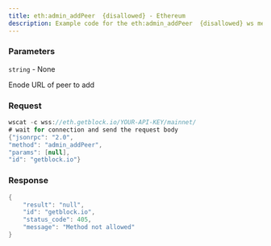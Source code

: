 ```yaml
---
title: eth:admin_addPeer  {disallowed} - Ethereum
description: Example code for the eth:admin_addPeer  {disallowed} ws method. Сomplete guide on how to use eth:admin_addPeer  {disallowed} ws in GetBlock.io Web3 documentation.
---
```


### Parameters


`string` - None

Enode URL of peer to add

### Request

``` java
wscat -c wss://eth.getblock.io/YOUR-API-KEY/mainnet/ 
# wait for connection and send the request body 
{"jsonrpc": "2.0",
"method": "admin_addPeer",
"params": [null],
"id": "getblock.io"}
```

###  Response

``` java
{
    "result": "null",
    "id": "getblock.io",
    "status_code": 405,
    "message": "Method not allowed"
}
```

